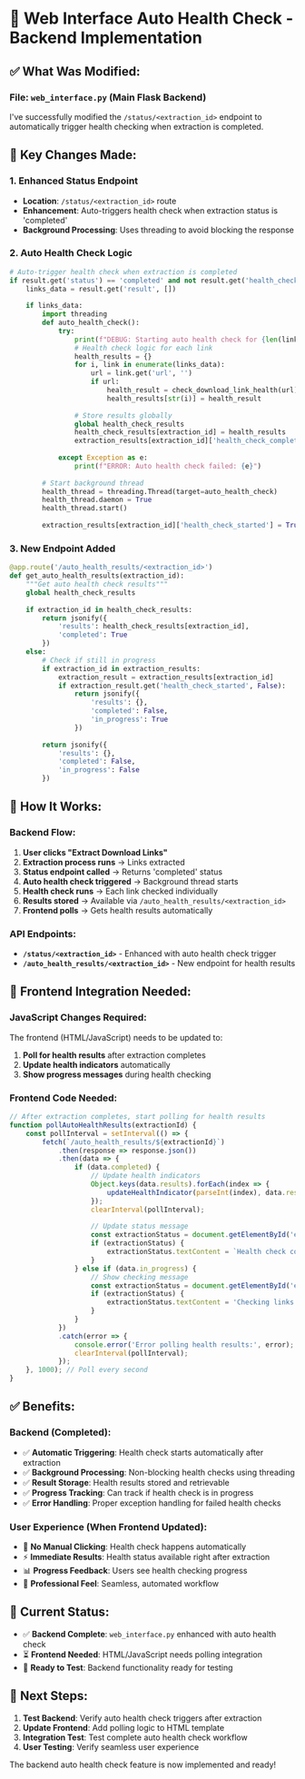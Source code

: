 # 🚀 Web Interface Auto Health Check - Backend Implementation

## ✅ What Was Modified:

### **File**: `web_interface.py` (Main Flask Backend)

I've successfully modified the `/status/<extraction_id>` endpoint to automatically trigger health checking when extraction is completed.

## 🔧 **Key Changes Made:**

### 1. **Enhanced Status Endpoint**
- **Location**: `/status/<extraction_id>` route
- **Enhancement**: Auto-triggers health check when extraction status is 'completed'
- **Background Processing**: Uses threading to avoid blocking the response

### 2. **Auto Health Check Logic**
```python
# Auto-trigger health check when extraction is completed
if result.get('status') == 'completed' and not result.get('health_check_started', False):
    links_data = result.get('result', [])
    
    if links_data:
        import threading
        def auto_health_check():
            try:
                print(f"DEBUG: Starting auto health check for {len(links_data)} links")
                # Health check logic for each link
                health_results = {}
                for i, link in enumerate(links_data):
                    url = link.get('url', '')
                    if url:
                        health_result = check_download_link_health(url)
                        health_results[str(i)] = health_result
                
                # Store results globally
                global health_check_results
                health_check_results[extraction_id] = health_results
                extraction_results[extraction_id]['health_check_completed'] = True
                
            except Exception as e:
                print(f"ERROR: Auto health check failed: {e}")
        
        # Start background thread
        health_thread = threading.Thread(target=auto_health_check)
        health_thread.daemon = True
        health_thread.start()
        
        extraction_results[extraction_id]['health_check_started'] = True
```

### 3. **New Endpoint Added**
```python
@app.route('/auto_health_results/<extraction_id>')
def get_auto_health_results(extraction_id):
    """Get auto health check results"""
    global health_check_results
    
    if extraction_id in health_check_results:
        return jsonify({
            'results': health_check_results[extraction_id],
            'completed': True
        })
    else:
        # Check if still in progress
        if extraction_id in extraction_results:
            extraction_result = extraction_results[extraction_id]
            if extraction_result.get('health_check_started', False):
                return jsonify({
                    'results': {},
                    'completed': False,
                    'in_progress': True
                })
        
        return jsonify({
            'results': {},
            'completed': False,
            'in_progress': False
        })
```

## 🔄 **How It Works:**

### **Backend Flow:**
1. **User clicks "Extract Download Links"**
2. **Extraction process runs** → Links extracted
3. **Status endpoint called** → Returns 'completed' status
4. **Auto health check triggered** → Background thread starts
5. **Health check runs** → Each link checked individually
6. **Results stored** → Available via `/auto_health_results/<extraction_id>`
7. **Frontend polls** → Gets health results automatically

### **API Endpoints:**
- **`/status/<extraction_id>`** - Enhanced with auto health check trigger
- **`/auto_health_results/<extraction_id>`** - New endpoint for health results

## 🎯 **Frontend Integration Needed:**

### **JavaScript Changes Required:**
The frontend (HTML/JavaScript) needs to be updated to:

1. **Poll for health results** after extraction completes
2. **Update health indicators** automatically
3. **Show progress messages** during health checking

### **Frontend Code Needed:**
```javascript
// After extraction completes, start polling for health results
function pollAutoHealthResults(extractionId) {
    const pollInterval = setInterval(() => {
        fetch(`/auto_health_results/${extractionId}`)
            .then(response => response.json())
            .then(data => {
                if (data.completed) {
                    // Update health indicators
                    Object.keys(data.results).forEach(index => {
                        updateHealthIndicator(parseInt(index), data.results[index]);
                    });
                    clearInterval(pollInterval);
                    
                    // Update status message
                    const extractionStatus = document.getElementById('extractionStatus');
                    if (extractionStatus) {
                        extractionStatus.textContent = `Health check completed for ${Object.keys(data.results).length} links!`;
                    }
                } else if (data.in_progress) {
                    // Show checking message
                    const extractionStatus = document.getElementById('extractionStatus');
                    if (extractionStatus) {
                        extractionStatus.textContent = 'Checking links health...';
                    }
                }
            })
            .catch(error => {
                console.error('Error polling health results:', error);
                clearInterval(pollInterval);
            });
    }, 1000); // Poll every second
}
```

## ✅ **Benefits:**

### **Backend (Completed):**
- ✅ **Automatic Triggering**: Health check starts automatically after extraction
- ✅ **Background Processing**: Non-blocking health checks using threading
- ✅ **Result Storage**: Health results stored and retrievable
- ✅ **Progress Tracking**: Can track if health check is in progress
- ✅ **Error Handling**: Proper exception handling for failed health checks

### **User Experience (When Frontend Updated):**
- 🚫 **No Manual Clicking**: Health check happens automatically
- ⚡ **Immediate Results**: Health status available right after extraction
- 📊 **Progress Feedback**: Users see health checking progress
- 🎯 **Professional Feel**: Seamless, automated workflow

## 🚀 **Current Status:**

- ✅ **Backend Complete**: `web_interface.py` enhanced with auto health check
- ⏳ **Frontend Needed**: HTML/JavaScript needs polling integration
- 🎯 **Ready to Test**: Backend functionality ready for testing

## 🔧 **Next Steps:**

1. **Test Backend**: Verify auto health check triggers after extraction
2. **Update Frontend**: Add polling logic to HTML template
3. **Integration Test**: Test complete auto health check workflow
4. **User Testing**: Verify seamless user experience

The backend auto health check feature is now implemented and ready!